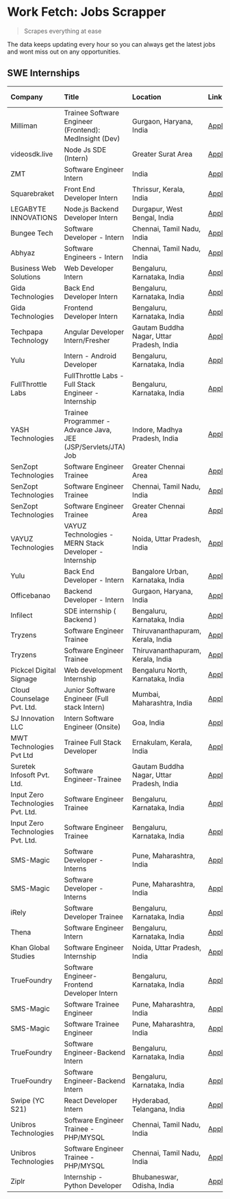 # Work Fetch: Jobs Scrapper
> Scrapes everything at ease

The data keeps updating every hour so you can always get the latest jobs and wont miss out on any opportunities.

## SWE Internships
<!--START_SECTION:workfetch-->
| Company                           | Title                                                         | Location                                  | Link                                                                                                                                                                                                                                                                          | Date Posted   |
|:----------------------------------|:--------------------------------------------------------------|:------------------------------------------|:------------------------------------------------------------------------------------------------------------------------------------------------------------------------------------------------------------------------------------------------------------------------------|:--------------|
| Milliman                          | Trainee Software Engineer (Frontend): MedInsight (Dev)        | Gurgaon, Haryana, India                   | [Apply](https://in.linkedin.com/jobs/view/trainee-software-engineer-frontend-medinsight-dev-at-milliman-3792874280?position=9&pageNum=0&refId=On8xeO3KIG50SVLXBA7L2g%3D%3D&trackingId=VMNHRXIe6lzIghP6BOzwjQ%3D%3D&trk=public_jobs_jserp-result_search-card)                  | 2024-03-01    |
| videosdk.live                     | Node Js SDE (Intern)                                          | Greater Surat Area                        | [Apply](https://in.linkedin.com/jobs/view/node-js-sde-intern-at-videosdk-live-3843903369?position=39&pageNum=0&refId=On8xeO3KIG50SVLXBA7L2g%3D%3D&trackingId=yqqYDMIse26gGKQdURV8Rw%3D%3D&trk=public_jobs_jserp-result_search-card)                                           | 2024-03-01    |
| ZMT                               | Software Engineer Intern                                      | India                                     | [Apply](https://in.linkedin.com/jobs/view/software-engineer-intern-at-zmt-3840528433?position=58&pageNum=0&refId=On8xeO3KIG50SVLXBA7L2g%3D%3D&trackingId=StpuGVBu1oR1ynz%2BRHKljQ%3D%3D&trk=public_jobs_jserp-result_search-card)                                             | 2024-03-01    |
| Squarebraket                      | Front End Developer Intern                                    | Thrissur, Kerala, India                   | [Apply](https://in.linkedin.com/jobs/view/front-end-developer-intern-at-squarebraket-3838541191?position=16&pageNum=0&refId=On8xeO3KIG50SVLXBA7L2g%3D%3D&trackingId=6pulDad1ynbl0nXhuLyocw%3D%3D&trk=public_jobs_jserp-result_search-card)                                    | 2024-02-29    |
| LEGABYTE INNOVATIONS              | Node.js Backend Developer Intern                              | Durgapur, West Bengal, India              | [Apply](https://in.linkedin.com/jobs/view/node-js-backend-developer-intern-at-legabyte-innovations-3842647664?position=54&pageNum=0&refId=On8xeO3KIG50SVLXBA7L2g%3D%3D&trackingId=OrUtzR1tR6Ss1f38C0Sy3A%3D%3D&trk=public_jobs_jserp-result_search-card)                      | 2024-02-29    |
| Bungee Tech                       | Software Developer - Intern                                   | Chennai, Tamil Nadu, India                | [Apply](https://in.linkedin.com/jobs/view/software-developer-intern-at-bungee-tech-3842220746?position=51&pageNum=0&refId=On8xeO3KIG50SVLXBA7L2g%3D%3D&trackingId=8IQMTSKAUp8Gt2ZhKb%2F0Ow%3D%3D&trk=public_jobs_jserp-result_search-card)                                    | 2024-02-28    |
| Abhyaz                            | Software Engineers - Intern                                   | Chennai, Tamil Nadu, India                | [Apply](https://in.linkedin.com/jobs/view/software-engineers-intern-at-abhyaz-3842331306?position=60&pageNum=0&refId=On8xeO3KIG50SVLXBA7L2g%3D%3D&trackingId=rMSH40YyGm90BScVB%2FOYRw%3D%3D&trk=public_jobs_jserp-result_search-card)                                         | 2024-02-28    |
| Business Web Solutions            | Web Developer Intern                                          | Bengaluru, Karnataka, India               | [Apply](https://in.linkedin.com/jobs/view/web-developer-intern-at-business-web-solutions-3839906144?position=15&pageNum=0&refId=On8xeO3KIG50SVLXBA7L2g%3D%3D&trackingId=gFZzjcu%2FjiMn1ArGhUVLqA%3D%3D&trk=public_jobs_jserp-result_search-card)                              | 2024-02-26    |
| Gida Technologies                 | Back End Developer Intern                                     | Bengaluru, Karnataka, India               | [Apply](https://in.linkedin.com/jobs/view/back-end-developer-intern-at-gida-technologies-3836849295?position=50&pageNum=0&refId=On8xeO3KIG50SVLXBA7L2g%3D%3D&trackingId=Xg0ZMDVS92OdQnmifT%2B0OA%3D%3D&trk=public_jobs_jserp-result_search-card)                              | 2024-02-23    |
| Gida Technologies                 | Frontend Developer Intern                                     | Bengaluru, Karnataka, India               | [Apply](https://in.linkedin.com/jobs/view/frontend-developer-intern-at-gida-technologies-3836040945?position=14&pageNum=0&refId=On8xeO3KIG50SVLXBA7L2g%3D%3D&trackingId=fwT8EeXDSpJgLJ3tlQhi3g%3D%3D&trk=public_jobs_jserp-result_search-card)                                | 2024-02-21    |
| Techpapa Technology               | Angular Developer Intern/Fresher                              | Gautam Buddha Nagar, Uttar Pradesh, India | [Apply](https://in.linkedin.com/jobs/view/angular-developer-intern-fresher-at-techpapa-technology-3834305862?position=45&pageNum=0&refId=On8xeO3KIG50SVLXBA7L2g%3D%3D&trackingId=gbTIdorQ2JF5aBH2jAlicw%3D%3D&trk=public_jobs_jserp-result_search-card)                       | 2024-02-20    |
| Yulu                              | Intern - Android Developer                                    | Bengaluru, Karnataka, India               | [Apply](https://in.linkedin.com/jobs/view/intern-android-developer-at-yulu-3834459982?position=46&pageNum=0&refId=On8xeO3KIG50SVLXBA7L2g%3D%3D&trackingId=lnkqg1nk6aj5lgIrHE3ykQ%3D%3D&trk=public_jobs_jserp-result_search-card)                                              | 2024-02-19    |
| FullThrottle Labs                 | FullThrottle Labs - Full Stack Engineer - Internship          | Bengaluru, Karnataka, India               | [Apply](https://in.linkedin.com/jobs/view/fullthrottle-labs-full-stack-engineer-internship-at-fullthrottle-labs-3829636016?position=44&pageNum=0&refId=On8xeO3KIG50SVLXBA7L2g%3D%3D&trackingId=WJHqxRr4zujwecSsJwu8xg%3D%3D&trk=public_jobs_jserp-result_search-card)         | 2024-02-17    |
| YASH Technologies                 | Trainee Programmer - Advance Java, JEE (JSP/Servlets/JTA) Job | Indore, Madhya Pradesh, India             | [Apply](https://in.linkedin.com/jobs/view/trainee-programmer-advance-java-jee-jsp-servlets-jta-job-at-yash-technologies-3811759183?position=13&pageNum=0&refId=On8xeO3KIG50SVLXBA7L2g%3D%3D&trackingId=JZLWFJ70ENbt6GGON4a7KA%3D%3D&trk=public_jobs_jserp-result_search-card) | 2024-02-13    |
| SenZopt Technologies              | Software Engineer Trainee                                     | Greater Chennai Area                      | [Apply](https://in.linkedin.com/jobs/view/software-engineer-trainee-at-senzopt-technologies-3827688781?position=31&pageNum=0&refId=On8xeO3KIG50SVLXBA7L2g%3D%3D&trackingId=QjByFar5KttkgVSHcE65KA%3D%3D&trk=public_jobs_jserp-result_search-card)                             | 2024-02-12    |
| SenZopt Technologies              | Software Engineer Trainee                                     | Chennai, Tamil Nadu, India                | [Apply](https://in.linkedin.com/jobs/view/software-engineer-trainee-at-senzopt-technologies-3827686880?position=41&pageNum=0&refId=On8xeO3KIG50SVLXBA7L2g%3D%3D&trackingId=jBIZH8%2FtWw1ccwTmAQ1DuA%3D%3D&trk=public_jobs_jserp-result_search-card)                           | 2024-02-12    |
| SenZopt Technologies              | Software Engineer Trainee                                     | Greater Chennai Area                      | [Apply](https://in.linkedin.com/jobs/view/software-engineer-trainee-at-senzopt-technologies-3827688781?position=6&pageNum=2&refId=Ve%2BuN%2FBPtUrNnsU7vaLmfA%3D%3D&trackingId=ceeWSFEeMzNdakW8w4tKtw%3D%3D&trk=public_jobs_jserp-result_search-card)                          | 2024-02-12    |
| VAYUZ Technologies                | VAYUZ Technologies - MERN Stack Developer - Internship        | Noida, Uttar Pradesh, India               | [Apply](https://in.linkedin.com/jobs/view/vayuz-technologies-mern-stack-developer-internship-at-vayuz-technologies-3822619356?position=47&pageNum=0&refId=On8xeO3KIG50SVLXBA7L2g%3D%3D&trackingId=7hEd%2BP9q%2BBuDXe8hvGJgCA%3D%3D&trk=public_jobs_jserp-result_search-card)  | 2024-02-10    |
| Yulu                              | Back End Developer - Intern                                   | Bangalore Urban, Karnataka, India         | [Apply](https://in.linkedin.com/jobs/view/back-end-developer-intern-at-yulu-3821682220?position=5&pageNum=0&refId=On8xeO3KIG50SVLXBA7L2g%3D%3D&trackingId=kHxuwAlYD9ZfBu6ZK7YqTA%3D%3D&trk=public_jobs_jserp-result_search-card)                                              | 2024-02-04    |
| Officebanao                       | Backend Developer - Intern                                    | Gurgaon, Haryana, India                   | [Apply](https://in.linkedin.com/jobs/view/backend-developer-intern-at-officebanao-3814263731?position=21&pageNum=0&refId=On8xeO3KIG50SVLXBA7L2g%3D%3D&trackingId=c0UMAHOX3D3739JuoZwe8w%3D%3D&trk=public_jobs_jserp-result_search-card)                                       | 2024-01-31    |
| Infilect                          | SDE internship ( Backend )                                    | Bengaluru, Karnataka, India               | [Apply](https://in.linkedin.com/jobs/view/sde-internship-backend-at-infilect-3815120558?position=23&pageNum=0&refId=On8xeO3KIG50SVLXBA7L2g%3D%3D&trackingId=CBkpRZicmnwfCEKhr4b0tg%3D%3D&trk=public_jobs_jserp-result_search-card)                                            | 2024-01-25    |
| Tryzens                           | Software Engineer Trainee                                     | Thiruvananthapuram, Kerala, India         | [Apply](https://in.linkedin.com/jobs/view/software-engineer-trainee-at-tryzens-3809363491?position=34&pageNum=0&refId=On8xeO3KIG50SVLXBA7L2g%3D%3D&trackingId=eknxfUy2Up44BfLmRuWxvQ%3D%3D&trk=public_jobs_jserp-result_search-card)                                          | 2024-01-18    |
| Tryzens                           | Software Engineer Trainee                                     | Thiruvananthapuram, Kerala, India         | [Apply](https://in.linkedin.com/jobs/view/software-engineer-trainee-at-tryzens-3809363491?position=9&pageNum=2&refId=Ve%2BuN%2FBPtUrNnsU7vaLmfA%3D%3D&trackingId=zz37f7mQHGcopMvh%2FVo8kA%3D%3D&trk=public_jobs_jserp-result_search-card)                                     | 2024-01-18    |
| Pickcel Digital Signage           | Web development Internship                                    | Bengaluru North, Karnataka, India         | [Apply](https://in.linkedin.com/jobs/view/web-development-internship-at-pickcel-digital-signage-3826062393?position=55&pageNum=0&refId=On8xeO3KIG50SVLXBA7L2g%3D%3D&trackingId=fS6ydA8tuvdjBVAkdU%2Bztg%3D%3D&trk=public_jobs_jserp-result_search-card)                       | 2024-01-15    |
| Cloud Counselage Pvt. Ltd.        | Junior Software Engineer (Full stack Intern)                  | Mumbai, Maharashtra, India                | [Apply](https://in.linkedin.com/jobs/view/junior-software-engineer-full-stack-intern-at-cloud-counselage-pvt-ltd-3803132814?position=24&pageNum=0&refId=On8xeO3KIG50SVLXBA7L2g%3D%3D&trackingId=9%2B3y6AJUnTgDZeeRFllJlA%3D%3D&trk=public_jobs_jserp-result_search-card)      | 2024-01-11    |
| SJ Innovation LLC                 | Intern Software Engineer (Onsite)                             | Goa, India                                | [Apply](https://in.linkedin.com/jobs/view/intern-software-engineer-onsite-at-sj-innovation-llc-3799959011?position=38&pageNum=0&refId=On8xeO3KIG50SVLXBA7L2g%3D%3D&trackingId=YBGmTu6XGMFBEj%2FOKM%2BPfg%3D%3D&trk=public_jobs_jserp-result_search-card)                      | 2024-01-11    |
| MWT Technologies Pvt Ltd          | Trainee Full Stack Developer                                  | Ernakulam, Kerala, India                  | [Apply](https://in.linkedin.com/jobs/view/trainee-full-stack-developer-at-mwt-technologies-pvt-ltd-3800921715?position=3&pageNum=0&refId=On8xeO3KIG50SVLXBA7L2g%3D%3D&trackingId=KVc%2FETDUBAbnTdcas2g6bQ%3D%3D&trk=public_jobs_jserp-result_search-card)                     | 2024-01-09    |
| Suretek Infosoft Pvt. Ltd.        | Software Engineer-Trainee                                     | Gautam Buddha Nagar, Uttar Pradesh, India | [Apply](https://in.linkedin.com/jobs/view/software-engineer-trainee-at-suretek-infosoft-pvt-ltd-3800934643?position=17&pageNum=0&refId=On8xeO3KIG50SVLXBA7L2g%3D%3D&trackingId=UeYNA58AICUi5sILqlgPaA%3D%3D&trk=public_jobs_jserp-result_search-card)                         | 2024-01-09    |
| Input Zero Technologies Pvt. Ltd. | Software Engineer Trainee                                     | Bengaluru, Karnataka, India               | [Apply](https://in.linkedin.com/jobs/view/software-engineer-trainee-at-input-zero-technologies-pvt-ltd-3800927643?position=30&pageNum=0&refId=On8xeO3KIG50SVLXBA7L2g%3D%3D&trackingId=6XhrqZ9XAqV2dceou%2Fw29g%3D%3D&trk=public_jobs_jserp-result_search-card)                | 2024-01-09    |
| Input Zero Technologies Pvt. Ltd. | Software Engineer Trainee                                     | Bengaluru, Karnataka, India               | [Apply](https://in.linkedin.com/jobs/view/software-engineer-trainee-at-input-zero-technologies-pvt-ltd-3800927643?position=5&pageNum=2&refId=Ve%2BuN%2FBPtUrNnsU7vaLmfA%3D%3D&trackingId=nTmUXSWYmmeJBTkrN0kniw%3D%3D&trk=public_jobs_jserp-result_search-card)               | 2024-01-09    |
| SMS-Magic                         | Software Developer -Interns                                   | Pune, Maharashtra, India                  | [Apply](https://in.linkedin.com/jobs/view/software-developer-interns-at-sms-magic-3799485343?position=32&pageNum=0&refId=On8xeO3KIG50SVLXBA7L2g%3D%3D&trackingId=ZFd8WYjFG36H%2FMceolltvA%3D%3D&trk=public_jobs_jserp-result_search-card)                                     | 2024-01-05    |
| SMS-Magic                         | Software Developer -Interns                                   | Pune, Maharashtra, India                  | [Apply](https://in.linkedin.com/jobs/view/software-developer-interns-at-sms-magic-3799485343?position=7&pageNum=2&refId=Ve%2BuN%2FBPtUrNnsU7vaLmfA%3D%3D&trackingId=l2E%2BxbZxGh2Xy%2BOo0RR6sw%3D%3D&trk=public_jobs_jserp-result_search-card)                                | 2024-01-05    |
| iRely                             | Software Developer Trainee                                    | Bengaluru, Karnataka, India               | [Apply](https://in.linkedin.com/jobs/view/software-developer-trainee-at-irely-3801577534?position=8&pageNum=0&refId=On8xeO3KIG50SVLXBA7L2g%3D%3D&trackingId=hcxSbbxQWVxkpcgKrmZTrQ%3D%3D&trk=public_jobs_jserp-result_search-card)                                            | 2023-12-22    |
| Thena                             | Software Engineer Intern                                      | Bengaluru, Karnataka, India               | [Apply](https://in.linkedin.com/jobs/view/software-engineer-intern-at-thena-3778731751?position=11&pageNum=0&refId=On8xeO3KIG50SVLXBA7L2g%3D%3D&trackingId=jiz4h%2BiamkUMrExeWWZTqg%3D%3D&trk=public_jobs_jserp-result_search-card)                                           | 2023-12-05    |
| Khan Global Studies               | Software Engineer Internship                                  | Noida, Uttar Pradesh, India               | [Apply](https://in.linkedin.com/jobs/view/software-engineer-internship-at-khan-global-studies-3766942197?position=42&pageNum=0&refId=On8xeO3KIG50SVLXBA7L2g%3D%3D&trackingId=bZ4avRxHsNqkE1FENTYEuw%3D%3D&trk=public_jobs_jserp-result_search-card)                           | 2023-11-27    |
| TrueFoundry                       | Software Engineer- Frontend Developer Intern                  | Bengaluru, Karnataka, India               | [Apply](https://in.linkedin.com/jobs/view/software-engineer-frontend-developer-intern-at-truefoundry-3790095058?position=10&pageNum=0&refId=On8xeO3KIG50SVLXBA7L2g%3D%3D&trackingId=I5qfitprB1ZtWy1jWzi1BA%3D%3D&trk=public_jobs_jserp-result_search-card)                    | 2023-11-24    |
| SMS-Magic                         | Software Trainee Engineer                                     | Pune, Maharashtra, India                  | [Apply](https://in.linkedin.com/jobs/view/software-trainee-engineer-at-sms-magic-3761409781?position=26&pageNum=0&refId=On8xeO3KIG50SVLXBA7L2g%3D%3D&trackingId=JS1v7meAj7kOR3nB%2Brd%2FgQ%3D%3D&trk=public_jobs_jserp-result_search-card)                                    | 2023-11-16    |
| SMS-Magic                         | Software Trainee Engineer                                     | Pune, Maharashtra, India                  | [Apply](https://in.linkedin.com/jobs/view/software-trainee-engineer-at-sms-magic-3761409781?position=1&pageNum=2&refId=Ve%2BuN%2FBPtUrNnsU7vaLmfA%3D%3D&trackingId=%2FS4uOHTcZjtamAj%2BKzby0w%3D%3D&trk=public_jobs_jserp-result_search-card)                                 | 2023-11-16    |
| TrueFoundry                       | Software Engineer-Backend Intern                              | Bengaluru, Karnataka, India               | [Apply](https://in.linkedin.com/jobs/view/software-engineer-backend-intern-at-truefoundry-3779508170?position=29&pageNum=0&refId=On8xeO3KIG50SVLXBA7L2g%3D%3D&trackingId=jVOILh6jZFhVjqxHCLVSWQ%3D%3D&trk=public_jobs_jserp-result_search-card)                               | 2023-11-10    |
| TrueFoundry                       | Software Engineer-Backend Intern                              | Bengaluru, Karnataka, India               | [Apply](https://in.linkedin.com/jobs/view/software-engineer-backend-intern-at-truefoundry-3779508170?position=4&pageNum=2&refId=Ve%2BuN%2FBPtUrNnsU7vaLmfA%3D%3D&trackingId=3GjCnE5FLu%2B%2FckUOSdRYhg%3D%3D&trk=public_jobs_jserp-result_search-card)                        | 2023-11-10    |
| Swipe (YC S21)                    | React Developer Intern                                        | Hyderabad, Telangana, India               | [Apply](https://in.linkedin.com/jobs/view/react-developer-intern-at-swipe-yc-s21-3737600089?position=12&pageNum=0&refId=On8xeO3KIG50SVLXBA7L2g%3D%3D&trackingId=Gbb6l5cPluj8jHv%2FqPe2tg%3D%3D&trk=public_jobs_jserp-result_search-card)                                      | 2023-10-13    |
| Unibros Technologies              | Software Engineer Trainee - PHP/MYSQL                         | Chennai, Tamil Nadu, India                | [Apply](https://in.linkedin.com/jobs/view/software-engineer-trainee-php-mysql-at-unibros-technologies-3656599241?position=35&pageNum=0&refId=On8xeO3KIG50SVLXBA7L2g%3D%3D&trackingId=6zVBJrC3YhEm28etOwwKkw%3D%3D&trk=public_jobs_jserp-result_search-card)                   | 2023-06-12    |
| Unibros Technologies              | Software Engineer Trainee - PHP/MYSQL                         | Chennai, Tamil Nadu, India                | [Apply](https://in.linkedin.com/jobs/view/software-engineer-trainee-php-mysql-at-unibros-technologies-3656599241?position=10&pageNum=2&refId=Ve%2BuN%2FBPtUrNnsU7vaLmfA%3D%3D&trackingId=jAuWYyZKDKE1dUXvs0T%2Bfw%3D%3D&trk=public_jobs_jserp-result_search-card)             | 2023-06-12    |
| Ziplr                             | Internship - Python Developer                                 | Bhubaneswar, Odisha, India                | [Apply](https://in.linkedin.com/jobs/view/internship-python-developer-at-ziplr-3645677592?position=53&pageNum=0&refId=On8xeO3KIG50SVLXBA7L2g%3D%3D&trackingId=YVss90o6wAU6xBw5jJgCMA%3D%3D&trk=public_jobs_jserp-result_search-card)                                          | 2023-06-02    |
<!--END_SECTION:workfetch-->
